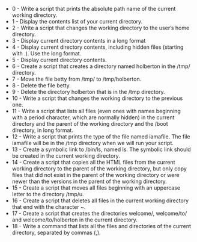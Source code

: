 * 0 - Write a script that prints the absolute path name of the current working directory. 
* 1 - Display the contents list of your current directory. 
* 2 - Write a script that changes the working directory to the user’s home directory. 
* 3 - Display current directory contents in a long format 
* 4 - Display current directory contents, including hidden files (starting with .). Use the long format. 
* 5 - Display current directory contents. 
* 6 - Create a script that creates a directory named holberton in the /tmp/ directory.
* 7 - Move the file betty from /tmp/ to /tmp/holberton. 
* 8 - Delete the file betty. 
* 9 - Delete the directory holberton that is in the /tmp directory. 
* 10 - Write a script that changes the working directory to the previous one. 
* 11 - Write a script that lists all files (even ones with names beginning with a period character, which are normally hidden) in the current directory and the parent of the working directory and the /boot directory, in long format. 
* 12 - Write a script that prints the type of the file named iamafile. The file iamafile will be in the /tmp directory when we will run your script. 
* 13 - Create a symbolic link to /bin/ls, named ls. The symbolic link should be created in the current working directory. 
* 14 - Create a script that copies all the HTML files from the current working directory to the parent of the working directory, but only copy files that did not exist in the parent of the working directory or were newer than the versions in the parent of the working directory. 
* 15 - Create a script that moves all files beginning with an uppercase letter to the directory /tmp/u. 
* 16 - Create a script that deletes all files in the current working directory that end with the character ~. 
* 17 - Create a script that creates the directories welcome/, welcome/to/ and welcome/to/holberton in the current directory. 
* 18 - Write a command that lists all the files and directories of the current directory, separated by commas (,).
